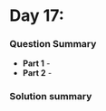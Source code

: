 # Day 17: [](https://adventofcode.com/2022/day/17)

### Question Summary
- **Part 1** - 
- **Part 2** - 

### Solution summary 
